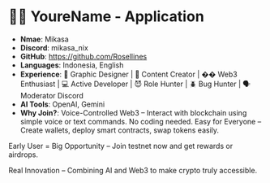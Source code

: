 
#  🧑‍💻 YoureName - Application

- **Nmae**: Mikasa
- **Discord**: mikasa_nix
- **GitHub**: https://github.com/Rosellines
- **Languages**: Indonesia, English
- **Experience**: 🎨 Graphic Designer | 🎥 Content Creator | �� Web3 Enthusiast | 💻 Active Developer | 😈 Role Hunter | 🪲 Bug Hunter | 🗣️ Moderator Discord
- **AI Tools**: OpenAI, Gemini
- **Why Join?**: Voice-Controlled Web3 – Interact with blockchain using simple voice or text commands. No coding needed.
Easy for Everyone – Create wallets, deploy smart contracts, swap tokens easily.

Early User = Big Opportunity – Join testnet now and get rewards or airdrops.

Real Innovation – Combining AI and Web3 to make crypto truly accessible.
